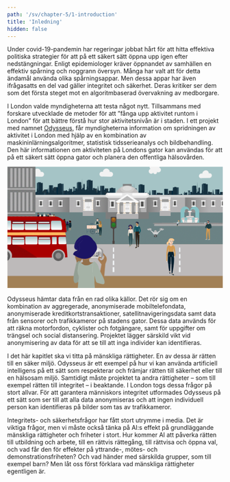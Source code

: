 ```yaml
---
path: '/sv/chapter-5/1-introduction'
title: 'Inledning'
hidden: false
---
```


<hero-icon heroIcon='chap5'/>

<styled-text>

Under covid-19-pandemin har regeringar jobbat hårt för att hitta effektiva politiska strategier för att på ett säkert sätt öppna upp igen efter nedstängningar. Enligt epidemiologer kräver öppnandet av samhällen en effektiv spårning och noggrann översyn. Många har valt att för detta ändamål använda olika spårningsappar. Men dessa appar har även ifrågasatts en del vad gäller integritet och säkerhet. Deras kritiker ser dem som det första steget mot en algoritmbaserad övervakning av medborgare.

I London valde myndigheterna att testa något nytt. Tillsammans med forskare utvecklade de metoder för att ”fånga upp aktivitet runtom i London” för att bättre förstå hur stor aktivitetsnivån är i staden. I ett projekt med namnet [Odysseus](https://www.turing.ac.uk/research/research-projects/project-odysseus-understanding-london-busyness-and-exiting-lockdown), får myndigheterna information om spridningen av aktivitet i London med hjälp av en kombination av maskininlärningsalgoritmer, statistisk tidsserieanalys och bildbehandling. Den här informationen om aktiviteten på Londons gator kan användas för att på ett säkert sätt öppna gator och planera den offentliga hälsovården.

<img src=./london-01.svg alt="london image">

Odysseus hämtar data från en rad olika källor. Det rör sig om en kombination av aggregerade, anonymiserade mobiltelefondata, anonymiserade kreditkortstransaktioner, satellitnavigeringsdata samt data från sensorer och trafikkameror på stadens gator. Dessa data används för att räkna motorfordon, cyklister och fotgängare, samt för uppgifter om trängsel och social distansering. Projektet lägger särskild vikt vid anonymisering av data för att se till att inga individer kan identifieras.

I det här kapitlet ska vi titta på mänskliga rättigheter. En av dessa är rätten till en säker miljö. Odysseus är ett exempel på hur vi kan använda artificiell intelligens på ett sätt som respekterar och främjar rätten till säkerhet eller till en hälsosam miljö. Samtidigt måste projektet ta andra rättigheter – som till exempel rätten till integritet – i beaktande. I London togs dessa frågor på stort allvar. För att garantera människors integritet utformades Odysseus på ett sätt som ser till att alla data anonymiseras och att ingen individuell person kan identifieras på bilder som tas av trafikkameror.

Integritets- och säkerhetsfrågor har fått stort utrymme i media. Det är viktiga frågor, men vi måste också tänka på AI:s effekt på grundläggande mänskliga rättigheter och friheter i stort. Hur kommer AI att påverka rätten till utbildning och arbete, till en rättvis rättegång, till rättvisa och öppna val, och vad får den för effekter på yttrande-, mötes- och demonstrationsfriheten? Och vad händer med särskilda grupper, som till exempel barn? Men låt oss först förklara vad mänskliga rättigheter egentligen är.

</styled-text>

